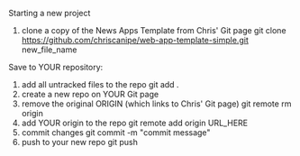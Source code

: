 Starting a new project
1) clone a copy of the News Apps Template from Chris' Git page
    git clone https://github.com/chriscanipe/web-app-template-simple.git new_file_name

Save to YOUR repository:
1) add all untracked files to the repo
    git add .
2) create a new repo on YOUR Git page
3) remove the original ORIGIN (which links to Chris' Git page)
    git remote rm origin
4) add YOUR origin to the repo
    git remote add origin URL_HERE
5) commit changes
    git commit -m "commit message"
6) push to your new repo
    git push